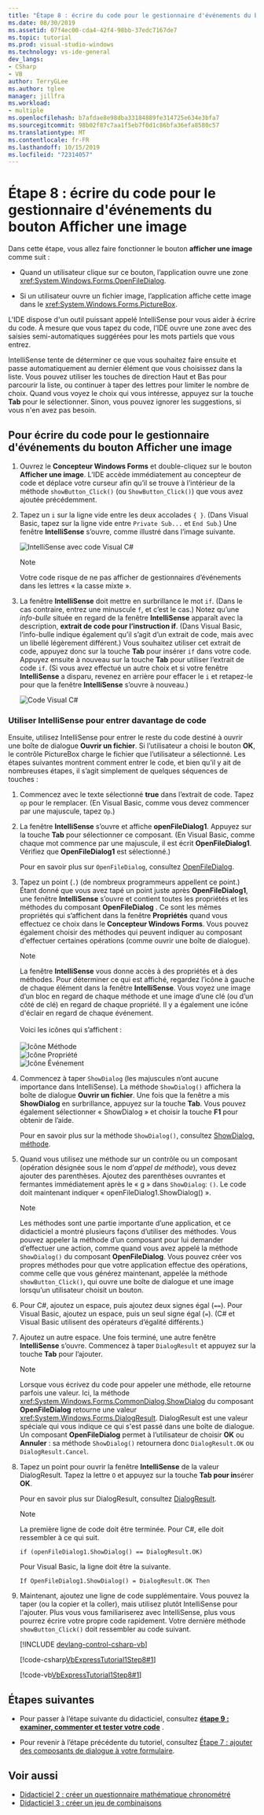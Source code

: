 ```yaml
---
title: "Étape 8 : écrire du code pour le gestionnaire d'événements du bouton Afficher une image"
ms.date: 08/30/2019
ms.assetid: 07f4ec00-cda4-42f4-98bb-37edc7167de7
ms.topic: tutorial
ms.prod: visual-studio-windows
ms.technology: vs-ide-general
dev_langs:
- CSharp
- VB
author: TerryGLee
ms.author: tglee
manager: jillfra
ms.workload:
- multiple
ms.openlocfilehash: b7afdae8e98dba33184889fe314725e634e3bfa7
ms.sourcegitcommit: 98b02f87c7aa1f5eb7f0d1c86bfa36efa8580c57
ms.translationtype: MT
ms.contentlocale: fr-FR
ms.lasthandoff: 10/15/2019
ms.locfileid: "72314057"
---
```

# <a name="step-8-write-code-for-the-show-a-picture-button-event-handler"></a>Étape 8 : écrire du code pour le gestionnaire d'événements du bouton Afficher une image

Dans cette étape, vous allez faire fonctionner le bouton **afficher une image** comme suit :

- Quand un utilisateur clique sur ce bouton, l’application ouvre une zone <xref:System.Windows.Forms.OpenFileDialog>.

- Si un utilisateur ouvre un fichier image, l’application affiche cette image dans le <xref:System.Windows.Forms.PictureBox>.

L'IDE dispose d'un outil puissant appelé IntelliSense pour vous aider à écrire du code. À mesure que vous tapez du code, l’IDE ouvre une zone avec des saisies semi-automatiques suggérées pour les mots partiels que vous entrez.

IntelliSense tente de déterminer ce que vous souhaitez faire ensuite et passe automatiquement au dernier élément que vous choisissez dans la liste. Vous pouvez utiliser les touches de direction Haut et Bas pour parcourir la liste, ou continuer à taper des lettres pour limiter le nombre de choix. Quand vous voyez le choix qui vous intéresse, appuyez sur la touche **Tab** pour le sélectionner. Sinon, vous pouvez ignorer les suggestions, si vous n'en avez pas besoin.

## <a name="to-write-code-for-the-show-a-picture-button-event-handler"></a>Pour écrire du code pour le gestionnaire d'événements du bouton Afficher une image

1. Ouvrez le **Concepteur Windows Forms** et double-cliquez sur le bouton **Afficher une image**. L’IDE accède immédiatement au concepteur de code et déplace votre curseur afin qu’il se trouve à l’intérieur de la méthode `showButton_Click()` (ou `ShowButton_Click()`) que vous avez ajoutée précédemment.

1. Tapez un `i` sur la ligne vide entre les deux accolades `{ }`. (Dans Visual Basic, tapez sur la ligne vide entre `Private Sub...` et `End Sub`.) Une fenêtre **IntelliSense** s’ouvre, comme illustré dans l’image suivante.

    ![IntelliSense avec code Visual C&#35;](../ide/media/express_ifintellisense.png)

    > [!NOTE]
    > Votre code risque de ne pas afficher de gestionnaires d’événements dans les lettres « la casse mixte ».

1. La fenêtre **IntelliSense** doit mettre en surbrillance le mot `if`. (Dans le cas contraire, entrez une minuscule `f`, et c’est le cas.) Notez qu’une *info-bulle* située en regard de la fenêtre **IntelliSense** apparaît avec la description, **extrait de code pour l’instruction if**. (Dans Visual Basic, l’info-bulle indique également qu’il s’agit d’un extrait de code, mais avec un libellé légèrement différent.) Vous souhaitez utiliser cet extrait de code, appuyez donc sur la touche **Tab** pour insérer `if` dans votre code. Appuyez ensuite à nouveau sur la touche **Tab** pour utiliser l’extrait de code `if`. (Si vous avez effectué un autre choix et si votre fenêtre **IntelliSense** a disparu, revenez en arrière pour effacer le `i` et retapez-le pour que la fenêtre **IntelliSense** s’ouvre à nouveau.)

    ![Code Visual C&#35;](../ide/media/express_highlighttrue.png)

### <a name="use-intellisense-to-enter-more-code"></a>Utiliser IntelliSense pour entrer davantage de code

Ensuite, utilisez IntelliSense pour entrer le reste du code destiné à ouvrir une boîte de dialogue **Ouvrir un fichier**. Si l’utilisateur a choisi le bouton **OK**, le contrôle PictureBox charge le fichier que l’utilisateur a sélectionné. Les étapes suivantes montrent comment entrer le code, et bien qu’il y ait de nombreuses étapes, il s’agit simplement de quelques séquences de touches :

 1. Commencez avec le texte sélectionné **true** dans l’extrait de code. Tapez `op` pour le remplacer. (En Visual Basic, comme vous devez commencer par une majuscule, tapez `Op`.)

 1. La fenêtre **IntelliSense** s’ouvre et affiche **openFileDialog1**. Appuyez sur la touche **Tab** pour sélectionner ce composant. (En Visual Basic, comme chaque mot commence par une majuscule, il est écrit **OpenFileDialog1**. Vérifiez que **OpenFileDialog1** est sélectionné.)

     Pour en savoir plus sur `OpenFileDialog`, consultez [OpenFileDialog](<xref:System.Windows.Forms.OpenFileDialog>).

 1. Tapez un point (`.`) (de nombreux programmeurs appellent ce point.) Étant donné que vous avez tapé un point juste après **OpenFileDialog1**, une fenêtre **IntelliSense** s’ouvre et contient toutes les propriétés et les méthodes du composant **OpenFileDialog** . Ce sont les mêmes propriétés qui s’affichent dans la fenêtre **Propriétés** quand vous effectuez ce choix dans le **Concepteur Windows Forms**. Vous pouvez également choisir des méthodes qui peuvent indiquer au composant d'effectuer certaines opérations (comme ouvrir une boîte de dialogue).

    > [!NOTE]
    > La fenêtre **IntelliSense** vous donne accès à des propriétés et à des méthodes. Pour déterminer ce qui est affiché, regardez l’icône à gauche de chaque élément dans la fenêtre **IntelliSense**. Vous voyez une image d’un bloc en regard de chaque méthode et une image d’une clé (ou d’un côté de clé) en regard de chaque propriété. Il y a également une icône d'éclair en regard de chaque événement. <br><br>Voici les icônes qui s’affichent :<br><br>![Icône Méthode](../ide/media/express_iconmethod.png)<br>![Icône Propriété](../ide/media/express_iconproperty.png)<br>![Icône Événement](../ide/media/express_iconevent.png)

 1. Commencez à taper `ShowDialog` (les majuscules n’ont aucune importance dans IntelliSense). La méthode `ShowDialog()` affichera la boîte de dialogue **Ouvrir un fichier**. Une fois que la fenêtre a mis **ShowDialog** en surbrillance, appuyez sur la touche **Tab**. Vous pouvez également sélectionner « ShowDialog » et choisir la touche **F1** pour obtenir de l’aide.

    Pour en savoir plus sur la méthode `ShowDialog()`, consultez [ShowDialog, méthode](<xref:System.Windows.Forms.Form.ShowDialog%2A>).

 1. Quand vous utilisez une méthode sur un contrôle ou un composant (opération désignée sous le nom d’*appel de méthode*), vous devez ajouter des parenthèses. Ajoutez des parenthèses ouvrantes et fermantes immédiatement après le « g » dans `ShowDialog`: `()`. Le code doit maintenant indiquer « openFileDialog1.ShowDialog() ».

    > [!NOTE]
    > Les méthodes sont une partie importante d’une application, et ce didacticiel a montré plusieurs façons d’utiliser des méthodes. Vous pouvez appeler la méthode d’un composant pour lui demander d’effectuer une action, comme quand vous avez appelé la méthode `ShowDialog()` du composant **OpenFileDialog**. Vous pouvez créer vos propres méthodes pour que votre application effectue des opérations, comme celle que vous générez maintenant, appelée la méthode `showButton_Click()`, qui ouvre une boîte de dialogue et une image lorsqu’un utilisateur choisit un bouton.

 1. Pour C#, ajoutez un espace, puis ajoutez deux signes égal (`==`). Pour Visual Basic, ajoutez un espace, puis un seul signe égal (`=`). (C# et Visual Basic utilisent des opérateurs d’égalité différents.)

 1. Ajoutez un autre espace. Une fois terminé, une autre fenêtre **IntelliSense** s’ouvre. Commencez à taper `DialogResult` et appuyez sur la touche **Tab** pour l’ajouter.

    > [!NOTE]
    > Lorsque vous écrivez du code pour appeler une méthode, elle retourne parfois une valeur. Ici, la méthode <xref:System.Windows.Forms.CommonDialog.ShowDialog> du composant **OpenFileDialog** retourne une valeur <xref:System.Windows.Forms.DialogResult>. DialogResult est une valeur spéciale qui vous indique ce qui s'est passé dans une boîte de dialogue. Un composant **OpenFileDialog** permet à l’utilisateur de choisir **OK** ou **Annuler** : sa méthode `ShowDialog()` retournera donc `DialogResult.OK` ou `DialogResult.Cancel`.

 1. Tapez un point pour ouvrir la fenêtre **IntelliSense** de la valeur DialogResult. Tapez la lettre `O` et appuyez sur la touche **Tab pour in**sérer **OK**.

    Pour en savoir plus sur DialogResult, consultez [DialogResult](<xref:System.Windows.Forms.DialogResult>).

    > [!NOTE]
    > La première ligne de code doit être terminée. Pour C#, elle doit ressembler à ce qui suit.
    >
    >  `if (openFileDialog1.ShowDialog() == DialogResult.OK)`
    >
    >  Pour Visual Basic, la ligne doit être la suivante.
    >
    >  `If OpenFileDialog1.ShowDialog() = DialogResult.OK Then`

 1. Maintenant, ajoutez une ligne de code supplémentaire. Vous pouvez la taper (ou la copier et la coller), mais utilisez plutôt IntelliSense pour l'ajouter. Plus vous vous familiariserez avec IntelliSense, plus vous pourrez écrire votre propre code rapidement. Votre dernière méthode `showButton_Click()` doit ressembler au code suivant.

    [!INCLUDE [devlang-control-csharp-vb](./includes/devlang-control-csharp-vb.md)]

    [!code-csharp[VbExpressTutorial1Step8#1](../ide/codesnippet/CSharp/step-8-write-code-for-the-show-a-picture-button-event-handler_1.cs)]

    [!code-vb[VbExpressTutorial1Step8#1](../ide/codesnippet/VisualBasic/step-8-write-code-for-the-show-a-picture-button-event-handler_1.vb)]

## <a name="next-steps"></a>Étapes suivantes

* Pour passer à l’étape suivante du didacticiel, consultez **[étape 9 : examiner, commenter et tester votre code](../ide/step-9-review-comment-and-test-your-code.md)** .

* Pour revenir à l’étape précédente du tutoriel, consultez [Étape 7 : ajouter des composants de dialogue à votre formulaire](../ide/step-7-add-dialog-components-to-your-form.md).

## <a name="see-also"></a>Voir aussi

* [Didacticiel 2 : créer un questionnaire mathématique chronométré](tutorial-2-create-a-timed-math-quiz.md)
* [Didacticiel 3 : créer un jeu de combinaisons](tutorial-3-create-a-matching-game.md)
